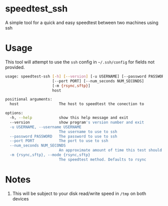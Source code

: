 # speedtest\_ssh
A simple tool for a quick and easy speedtest between two machines using ssh

# Usage

This tool will attempt to use the `ssh` config in `~/.ssh/config` for fields not provided.
```bash
usage: speedtest-ssh [-h] [--version] [-u USERNAME] [--password PASSWORD]
                     [--port PORT] [--num_seconds NUM_SECONDS]
                     [-m {rsync,sftp}]
                     host

positional arguments:
  host                  The host to speedtest the conection to

options:
  -h, --help            show this help message and exit
  --version             show program's version number and exit
  -u USERNAME, --username USERNAME
                        The username to use to ssh
  --password PASSWORD   The password to use to ssh
  --port PORT           The port to use to ssh
  --num_seconds NUM_SECONDS
                        An approximate amount of time this test should take
  -m {rsync,sftp}, --mode {rsync,sftp}
                        The speedtest method. Defaults to rsync
```

# Notes

1. This will be subject to your disk read/write speed in `/tmp` on both devices
